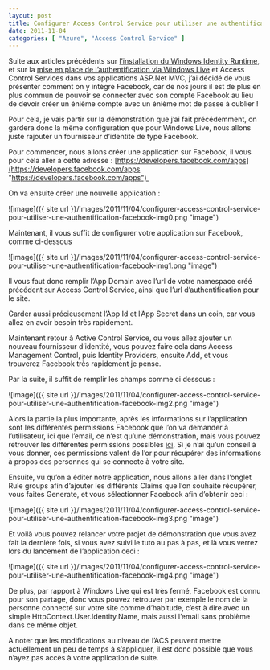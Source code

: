 ```yaml
---
layout: post
title: Configurer Access Control Service pour utiliser une authentification Facebook
date: 2011-11-04
categories: [ "Azure", "Access Control Service" ]
---
```


Suite aux articles précédents sur [l’installation du Windows Identity Runtime](http://blog.woivre.fr/?p=600), et sur la [mise en place de l’authentification via Windows Live](http://blog.woivre.fr/?p=613) et Access Control Services dans vos applications ASP.Net MVC, j’ai décidé de vous présenter comment on y intègre Facebook, car de nos jours il est de plus en plus commun de pouvoir se connecter avec son compte Facebook au lieu de devoir créer un énième compte avec un énième mot de passe à oublier !

Pour cela, je vais partir sur la démonstration que j’ai fait précédemment, on gardera donc la même configuration que pour Windows Live, nous allons juste rajouter un fournisseur d’identité de type Facebook.

Pour commencer, nous allons créer une application sur Facebook, il vous pour cela aller à cette adresse : [https://developers.facebook.com/apps](https://developers.facebook.com/apps "https://developers.facebook.com/apps") 

On va ensuite créer une nouvelle application :

![image]({{ site.url }}/images/2011/11/04/configurer-access-control-service-pour-utiliser-une-authentification-facebook-img0.png "image")

Maintenant, il vous suffit de configurer votre application sur Facebook, comme ci-dessous

![image]({{ site.url }}/images/2011/11/04/configurer-access-control-service-pour-utiliser-une-authentification-facebook-img1.png "image")

Il vous faut donc remplir l’App Domain avec l’url de votre namespace créé précédent sur Access Control Service, ainsi que l’url d’authentification pour le site.

Garder aussi précieusement l’App Id et l’App Secret dans un coin, car vous allez en avoir besoin très rapidement.

Maintenant retour à Active Control Service, ou vous allez ajouter un nouveau fournisseur d’identité, vous pouvez faire cela dans Access Management Control, puis Identity Providers, ensuite Add, et vous trouverez Facebook très rapidement je pense.

Par la suite, il suffit de remplir les champs comme ci dessous :

![image]({{ site.url }}/images/2011/11/04/configurer-access-control-service-pour-utiliser-une-authentification-facebook-img2.png "image")

Alors la partie la plus importante, après les informations sur l’application sont les différentes permissions Facebook que l’on va demander à l’utilisateur, ici que l’email, ce n’est qu’une démonstration, mais vous pouvez retrouver les différentes permissions possibles [ici](http://developers.facebook.com/docs/reference/api/permissions/). Si je n’ai qu’un conseil à vous donner, ces permissions valent de l’or pour récupérer des informations à propos des personnes qui se connecte à votre site.

Ensuite, vu qu’on a éditer notre application, nous allons aller dans l’onglet Rule groups afin d’ajouter les différents Claims que l’on souhaite récupérer, vous faites Generate, et vous sélectionner Facebook afin d’obtenir ceci :

![image]({{ site.url }}/images/2011/11/04/configurer-access-control-service-pour-utiliser-une-authentification-facebook-img3.png "image")

Et voilà vous pouvez relancer votre projet de démonstration que vous avez fait la dernière fois, si vous avez suivi le tuto au pas à pas, et là vous verrez lors du lancement de l’application ceci :

![image]({{ site.url }}/images/2011/11/04/configurer-access-control-service-pour-utiliser-une-authentification-facebook-img4.png "image")

De plus, par rapport à Windows Live qui est très fermé, Facebook est connu pour son partage, donc vous pouvez retrouver par exemple le nom de la personne connecté sur votre site comme d’habitude, c’est à dire avec un simple HttpContext.User.Identity.Name, mais aussi l’email sans problème dans ce même objet.  

A noter que les modifications au niveau de l’ACS peuvent mettre actuellement un peu de temps à s’appliquer, il est donc possible que vous n’ayez pas accès à votre application de suite.